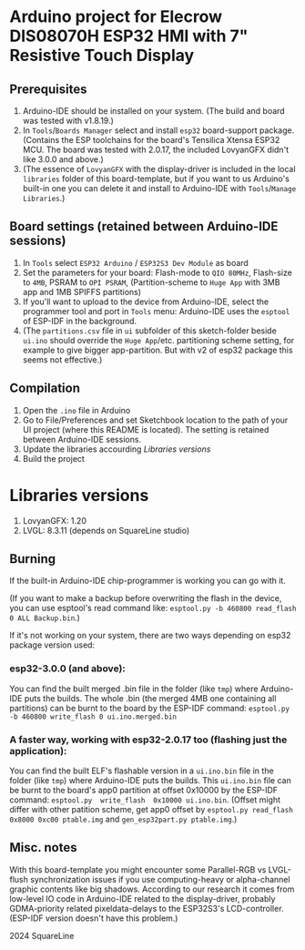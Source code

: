 # Arduino project for Elecrow DIS08070H ESP32 HMI with 7" Resistive Touch Display


## Prerequisites

1. Arduino-IDE should be installed on your system. (The build and board was tested with v1.8.19.)
2. In `Tools`/`Boards Manager` select and install `esp32` board-support package. (Contains the ESP toolchains for the board's Tensilica Xtensa ESP32 MCU. The board was tested with 2.0.17, the included LovyanGFX didn't like 3.0.0 and above.)
3. (The essence of `LovyanGFX` with the display-driver is included in the local `libraries` folder of this board-template, but if you want to us Arduino's built-in one you can delete it and install to Arduino-IDE with `Tools`/`Manage Libraries`.)


## Board settings (retained between Arduino-IDE sessions)

1. In `Tools` select `ESP32 Arduino` / `ESP32S3 Dev Module` as board
2. Set the parameters for your board: Flash-mode to `QIO 80MHz`, Flash-size to `4MB`, PSRAM to `OPI PSRAM`, (Partition-scheme to `Huge App` with 3MB app and 1MB SPIFFS partitions)
3. If you'll want to upload to the device from Arduino-IDE, select the programmer tool and port in `Tools` menu: Arduino-IDE uses the `esptool` of ESP-IDF in the background.
4. (The `partitions.csv` file in `ui` subfolder of this sketch-folder beside `ui.ino` should override the `Huge App`/etc. partitioning scheme setting, for example to give bigger app-partition. But with v2 of esp32 package this seems not effective.)


## Compilation

1. Open the `.ino` file in Arduino
2. Go to File/Preferences and set Sketchbook location to the path of your UI project (where this README is located). The setting is retained between Arduino-IDE sessions.
3. Update the libraries accourding *Libraries versions*
4. Build the project

# Libraries versions

1. LovyanGFX: 1.20
2. LVGL: 8.3.11 (depends on SquareLine studio)

## Burning

If the built-in Arduino-IDE chip-programmer is working you can go with it.

(If you want to make a backup before overwriting the flash in the device, you can use esptool's read command like: `esptool.py -b 460800 read_flash 0 ALL Backup.bin`.)

If it's not working on your system, there are two ways depending on esp32 package version used:

### esp32-3.0.0 (and above):
You can find the built merged .bin file in the folder (like `tmp`) where Arduino-IDE puts the builds.
The whole .bin (the merged 4MB one containing all partitions) can be burnt to the board by the ESP-IDF command: `esptool.py -b 460800 write_flash 0 ui.ino.merged.bin`

### A faster way, working with esp32-2.0.17 too (flashing just the application):
You can find the built ELF's flashable version in a `ui.ino.bin` file in the folder (like `tmp`) where Arduino-IDE puts the builds.
This `ui.ino.bin` file can be burnt to the board's app0 partition at offset 0x10000 by the ESP-IDF command: `esptool.py  write_flash  0x10000 ui.ino.bin`. (Offset might differ with other patition scheme, get app0 offset by `esptool.py read_flash 0x8000 0xc00 ptable.img` and `gen_esp32part.py ptable.img`.)


## Misc. notes

With this board-template you might encounter some Parallel-RGB vs LVGL-flush synchronization issues if you use computing-heavy or alpha-channel graphic contents like big shadows. According to our research it comes from low-level IO code in Arduino-IDE related to the display-driver, probably GDMA-priority related pixeldata-delays to the ESP32S3's LCD-controller. (ESP-IDF version doesn't have this problem.)


2024 SquareLine

